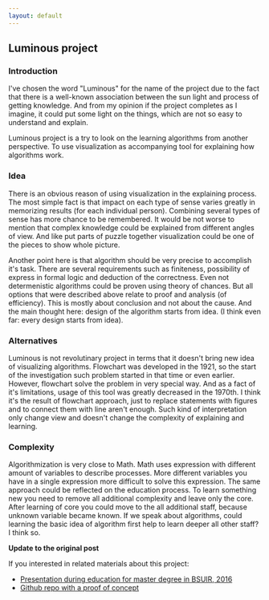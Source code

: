 ```yaml
---
layout: default
---
```

## Luminous project

### Introduction

I've chosen the word "Luminous" for the name of the project due to the fact that
there is a well-known association between the sun light and process of getting knowledge.
And from my opinion if the project completes as I imagine, it could put some light
on the things, which are not so easy to understand and explain.

Luminous project is a try to look on the learning algorithms from another perspective. To use visualization as accompanying tool for explaining how algorithms work.

### Idea

There is an obvious reason of using visualization in the explaining process. 
The most simple fact is that impact on each type of sense varies greatly in memorizing results (for each individual person).
Combining several types of sense has more chance to be remembered. 
It would be not worse to mention that complex knowledge could be explained from different angles of view. 
And like put parts of puzzle together visualization could be one of the pieces to show whole picture.

Another point here is that algorithm should be very precise to accomplish it's task. There are several requirements such as finiteness, possibility of express in formal logic and deduction of the correctness. Even not determenistic algorithms could be proven using theory of chances. But all options that were described above relate to proof and analysis (of efficiency). This is mostly about conclusion and not about the cause. And the main thought here: design of the algorithm starts from idea. (I think even far: every design starts from idea).

### Alternatives

Luminous is not revolutinary project in terms that it doesn't bring new idea of visualizing algorithms. Flowchart was developed in the 1921, so the start of the investigation such problem started in that time or even earlier. However, flowchart solve the problem in very special way. And as a fact of it's limitations, usage of this tool was greatly decreased in the 1970th. I think it's the result of flowchart approach, just to replace statements with figures and to connect them with line aren't enough. Such kind of interpretation only change view and doesn't change the complexity of explaining and learning.

### Complexity

Algorithmization is very close to Math. Math uses expression with different amount of variables to describe processes. More different variables you have in a single expression more difficult to solve this expression. The same approach could be reflected on the education process. To learn something new you need to remove all additional complexity and leave only the core. After learning of core you could move to the all additional staff, because unknown variable became known. If we speak about algorithms, could learning the basic idea of algorithm first help to learn deeper all other staff? I think so.

**Update to the original post**

If you interested in related materials about this project: 

- [Presentation during education for master degree in BSUIR, 2016](https://github.com/skyylex/Presentations/blob/master/luminous-at-early-stage.md)
- [Github repo with a proof of concept](https://github.com/skyylex/Luminous-proof-of-concept)
